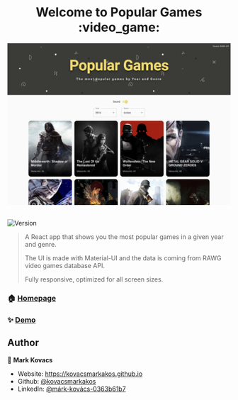 <h1 align="center">Welcome to Popular Games :video_game:</h1>

![screenshot1](public/screenshots/screenshot_desktop.jpeg?raw=true)
##
  
<p>
  <img alt="Version" src="https://img.shields.io/badge/version-0.1.0-blue.svg?cacheSeconds=2592000" />
</p>

> A React app that shows you the most popular games in a given year and genre.
>
> The UI is made with Material-UI and the data is coming from RAWG video games database API.
> 
> Fully responsive, optimized for all screen sizes.


### 🏠 [Homepage](https://github.com/kovacsmarkakos/popular-games)

### ✨ [Demo](https://kovacsmarkakos.github.io/popular-games/)

## Author

👤 **Mark Kovacs**

- Website: https://kovacsmarkakos.github.io
- Github: [@kovacsmarkakos](https://github.com/kovacsmarkakos)
- LinkedIn: [@márk-kovács-0363b61b7](https://linkedin.com/in/márk-kovács-0363b61b7)
